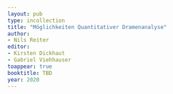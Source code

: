 ```yaml
---
layout: pub
type: incollection
title: "Möglichkeiten Quantitativer Dramenanalyse"
author:
- Nils Reiter
editor:
- Kirsten Dickhaut
- Gabriel Viehhauser
toappear: true
booktitle: TBD
year: 2020
---
```



